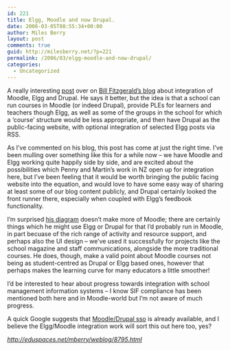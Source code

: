 ```yaml
---
id: 221
title: Elgg, Moodle and now Drupal.
date: 2006-03-05T08:55:34+00:00
author: Miles Berry
layout: post 
comments: true
guid: http://milesberry.net/?p=221
permalink: /2006/03/elgg-moodle-and-now-drupal/
categories:
  - Uncategorized
---
```

A really interesting [post](http://elgg.net/bfitzgerald/weblog/8794.html) over on [Bill Fitzgerald&#8217;s blog](http://elgg.net/bfitzgerald/weblog/) about integration of Moodle, Elgg and Drupal. He says it better, but the idea is that a school can run courses in Moodle (or indeed Drupal), provide PLEs for learners and teachers though Elgg, as well as some of the groups in the school for which a &#8216;course&#8217; structure would be less appropriate, and then have Drupal as the public-facing website, with optional integration of selected Elgg posts via RSS. <!--more-->

As I&#8217;ve commented on his blog, this post has come at just the right time. I&#8217;ve been mulling over something like this for a while now &#8211; we have Moodle and Elgg working quite happily side by side, and are excited about the possibilities which Penny and Martin&#8217;s work in NZ open up for integration here, but I&#8217;ve been feeling that it would be worth bringing the public facing website into the equation, and would love to have some easy way of sharing at least some of our blog content publicly, and Drupal certainly looked the front runner there, especially when coupled with Elgg&#8217;s feedbook functionality.

I&#8217;m surprised [his diagram](http://www.funnymonkey.com/files/Dr_El_Mo.gif) doesn&#8217;t make more of Moodle; there are certainly things which he might use Elgg or Drupal for that I&#8217;d probably run in Moodle, in part becuase of the rich range of activity and resource support, and perhaps also the UI design &#8211; we&#8217;ve used it successfully for projects like the school magazine and staff communications, alongside the more traditional courses. He does, though, make a valid point about Moodle courses not being as student-centred as Drupal or Elgg based ones, however that perhaps makes the learning curve for many educators a little smoother!

I&#8217;d be interested to hear about progress towards integration with school management information systems &#8211; I know SIF compliance has been mentioned both here and in Moodle-world but I&#8217;m not aware of much progress.

A quick Google suggests that [Moodle/Drupal sso](http://drupaled.org/drupal_moodle_single_sign_on_integration_available) is already available, and I believe the Elgg/Moodle integration work will sort this out here too, yes?

_<http://eduspaces.net/mberry/weblog/8795.html>_